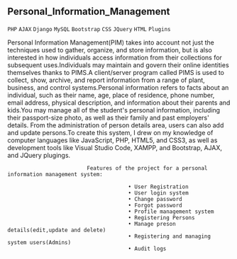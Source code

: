 ## Personal_Information_Management
`PHP` `AJAX` `Django` `MySQL` `Bootstrap` `CSS` `JQuery` `HTML` `Plugins` 

Personal Information Management(PIM) takes into account not just the techniques used to gather, organize, and store information, but is also interested in how individuals 
access information from their collections for subsequent uses.Individuals may maintain and govern their online identities themselves thanks to PIMS.A client/server program 
called PIMS is used to collect, show, archive, and report information from a range of plant, business, and control systems.Personal information refers to facts about an 
individual, such as their name, age, place of residence, phone number, email address, physical description, and information about their parents and kids.You may manage all 
of the student's personal information, including their passport-size photo, as well as their family and past employers' details. From the administration of person details area, 
users can also add and update persons.To create this system, I drew on my knowledge of computer languages like JavaScript, PHP, HTML5, and CSS3, as well as development tools 
like Visual Studio Code, XAMPP, and Bootstrap, AJAX, and JQuery plugings.      
   

                             Features of the project for a personal information management system:
                                               
                                          •	User Registration
                                          •	User login system
                                          •	Change password
                                          •	Forgot password
                                          •	Profile management system
                                          •	Registering Persons
                                          •	Manage preson details(edit,update and delete)
                                          •	Registering and managing system users(Admins)
                                          •	Audit logs

